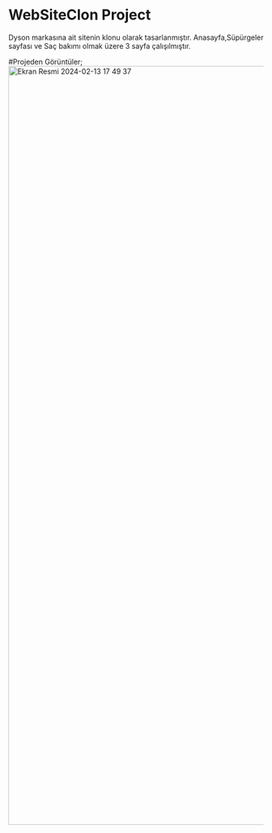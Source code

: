 # WebSiteClon Project
Dyson markasına ait sitenin klonu olarak tasarlanmıştır. Anasayfa,Süpürgeler sayfası ve Saç bakımı olmak üzere 3 sayfa çalışılmıştır.

#Projeden Görüntüler;
<img width="1497" alt="Ekran Resmi 2024-02-13 17 49 37" src="https://github.com/busemazi/FrontEndProjects/assets/149150369/2db5c778-d14a-4d72-aae1-12196406fbfe">
